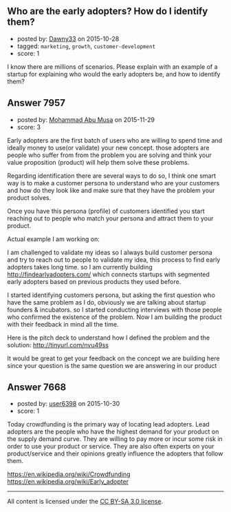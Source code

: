 ## Who are the early adopters? How do I identify them?

- posted by: [Dawny33](https://stackexchange.com/users/6444670/dawny33) on 2015-10-28
- tagged: `marketing`, `growth`, `customer-development`
- score: 1

I know there are millions of scenarios. Please explain with an example of a startup for explaining who would the early adopters be, and how to identify them?


## Answer 7957

- posted by: [Mohammad Abu Musa](https://stackexchange.com/users/1386863/mohammad-abu-musa) on 2015-11-29
- score: 3

Early adopters are the first batch of users who are willing to spend time and ideally money to use(or validate) your new concept. those adopters are people who suffer from from the problem you are solving and think your value proposition (product) will help them solve these problems.

Regarding identification there are several ways to do so, I think one smart way is to make a customer persona to understand who are your customers and how do they look like and make sure that they have the problem your product solves.

Once you have this persona (profile) of customers identified you start reaching out to people who match your persona and attract them to your product.

Actual example I am working on:

I am challenged to validate my ideas so I always build customer persona and try to reach out to people to validate my idea, this process to find early adopters takes long time. so I am currently building http://findearlyadopters.com/ which connects startups with segmented early adopters based on previous products they used before.

I started identifying customers persona, but asking the first question who have the same problem as I do, obviously we are talking about startup founders & incubators. so I started conducting interviews with those people who confirmed the existence of the problem. Now I am building the product with their feedback in mind all the time.

Here is the pitch deck to understand how I defined the problem and the solution: http://tinyurl.com/nvu49ss   


It would be great to get your feedback on the concept we are building here since your question is the same question we are answering in our product   


## Answer 7668

- posted by: [user6398](https://stackexchange.com/users/4780240/user6398) on 2015-10-30
- score: 1

Today crowdfunding is the primary way of locating lead adopters. Lead adopters are the people who have the highest demand for your product on the supply demand curve. They are willing to pay more or incur some risk in order to use your product or service. They are also often experts on your product/service and their opinions greatly influence the adopters that follow them.

https://en.wikipedia.org/wiki/Crowdfunding<br>
https://en.wikipedia.org/wiki/Early_adopter



---

All content is licensed under the [CC BY-SA 3.0 license](https://creativecommons.org/licenses/by-sa/3.0/).

